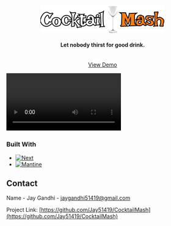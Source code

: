 <a name="readme-top"></a>


<!-- PROJECT LOGO -->
<br />
<div style="display: flex;flex-direction: column;align-items: center">
  <a href="#">
    <img src="public/logo.png" alt="Logo" width="326" height="72">
  </a>
  <h4 style="text-align: center">
   Let nobody thirst for good drink.
    <br />
    <br />
  </h4>
    <a href="#">View Demo</a>

</div>


<!-- ABOUT THE PROJECT -->

[//]: # (## About The Project)

![Website video](https://raw.githubusercontent.com/Jay51419/CocktailMash/master/video/site.mp4)



### Built With
* [![Next][Next.js]][Next-url]
* [![Mantine][Mantine]][Mantine-url]


<!-- CONTACT -->
## Contact

Name - Jay Gandhi - [jaygandhi51419@gmail.com](mailto:jaygandhi51419@gmail.com)

Project Link: [https://github.com/Jay51419/CocktailMash](https://github.com/Jay51419/CocktailMash)








<!-- MARKDOWN LINKS & IMAGES -->
<!-- https://www.markdownguide.org/basic-syntax/#reference-style-links -->
[Next.js]: https://img.shields.io/badge/next.js-000000?style=for-the-badge&logo=nextdotjs&logoColor=white
[Next-url]: https://nextjs.org/
[Mantine]: https://img.shields.io/badge/Mantine-3d3d3d?style=for-the-badge&logo=mantine&logoColor=61DAFB
[Mantine-url]: https://mantine.dev/
